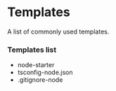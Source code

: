 # Templates

A list of commonly used templates.

### Templates list

- node-starter
- tsconfig-node.json
- .gitignore-node
